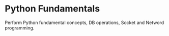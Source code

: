 # Python Fundamentals

Perform Python fundamental concepts, DB operations, Socket and Netword programming.
